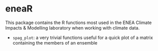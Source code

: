 # eneaR
This package contains the R functions most used in the ENEA Climate Impacts & Modelling laboratory when working with climate data. 

- `spag_plot`: a very trivial functions useful for a quick plot of a matrix containing the members of an ensemble


